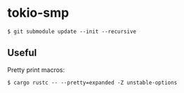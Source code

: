 # tokio-smp

```
$ git submodule update --init --recursive
```

## Useful

Pretty print macros:

```
$ cargo rustc -- --pretty=expanded -Z unstable-options
```
